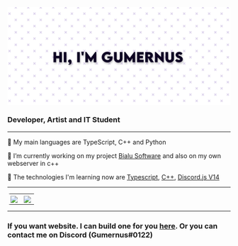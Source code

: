 <img src="https://raw.githubusercontent.com/gumernus/gumernus/main/banner.jpg" align="center"></img>


### Developer, Artist and IT Student

---
🧻 My main languages are TypeScript, C++ and Python

🔭 I’m currently working on my project [Bialu Software](https://github.com/Bialu-Software/) and also on my own webserver in c++

🔬 The technologies I'm learning now are [Typescript](https://github.com/microsoft/TypeScript), [C++](https://cplusplus.com), [Discord.js V14](https://github.com/discordjs/discord.js/)

---

<table style="border-radius:6px;" >
  <tr>
    <td align="center" style="padding=0;width=50%;">
      <img align="center" style="padding=0;" src="https://grs.quantumly.dev/api/?username=gumernus&show_icons=true&title_color=4F8CC9&text_color=9f9f9f&bg_color=00000000&hide_border=true&icon_color=4F8CC9&hide_title=true&count_private=true" />
    </td>
    <td align="center" style="padding=0;width=50%;">
      <img align="center" style="padding=0;" src="https://grs.quantumly.dev/api/top-langs/?username=gumernus&layout=compact&show_icons=true&title_color=4F8CC9&text_color=9f9f9f&bg_color=00000000&hide_border=true&icon_color=00000000&count_private=true" />
    </td>
  </tr>
</table>

---

### If you want website. I can build one for you [here](https://www.fiverr.com/gumernus/create-modern-style-website). Or you can contact me on Discord (Gumernus#0122)
